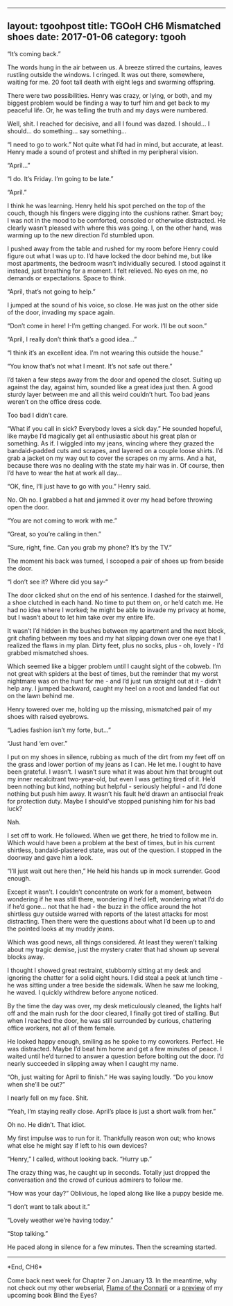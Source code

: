 
---
layout: tgoohpost
title: TGOoH CH6 Mismatched shoes
date: 2017-01-06
category: tgooh
---
“It’s coming back.”

The words hung in the air between us. A breeze stirred the curtains, leaves rustling outside the windows. I cringed. It was out there, somewhere, waiting for me. 20 foot tall death with eight legs and swarming offspring.

There were two possibilities. Henry was crazy, or lying, or both, and my biggest problem would be finding a way to turf him and get back to my peaceful life. Or, he was telling the truth and my days were numbered.

Well, shit. I reached for decisive, and all I found was dazed. I should… I should… do something… say something…

“I need to go to work.” Not quite what I’d had in mind, but accurate, at least. Henry made a sound of protest and shifted in my peripheral vision. 

“April…”

“I do. It’s Friday. I’m going to be late.”

“April.”

I think he was learning. Henry held his spot perched on the top of the couch, though his fingers were digging into the cushions rather. Smart boy; I was not in the mood to be comforted, consoled or otherwise distracted. He clearly wasn’t pleased with where this was going. I, on the other hand, was warming up to the new direction I’d stumbled upon. 

I pushed away from the table and rushed for my room before Henry could figure out what I was up to. I’d have locked the door behind me, but like most apartments, the bedroom wasn’t individually secured. I stood against it instead, just breathing for a moment. I felt relieved. No eyes on me, no demands or expectations. Space to think. 

“April, that’s not going to help.” 

I jumped at the sound of his voice, so close. He was just on the other side of the door, invading my space again. 

“Don’t come in here! I-I’m getting changed. For work. I’ll be out soon.”

“April, I really don’t think that’s a good idea…”

“I think it’s an excellent idea. I’m not wearing this outside the house.”

“You know that’s not what I meant. It’s not safe out there.”

I’d taken a few steps away from the door and opened the closet. Suiting up against the day, against him, sounded like a great idea just then. A good sturdy layer between me and all this weird couldn’t hurt. Too bad jeans weren’t on the office dress code. 

Too bad I didn’t care.

“What if you call in sick? Everybody loves a sick day.” He sounded hopeful, like maybe I’d magically get all enthusiastic about his great plan or something. As if. I wiggled into my jeans, wincing where they grazed the bandaid-padded cuts and scrapes, and layered on a couple loose shirts. I’d grab a jacket on my way out to cover the scrapes on my arms. And a hat, because there was no dealing with the state my hair was in. Of course, then I’d have to wear the hat at work all day… 

“OK, fine, I’ll just have to go with you.” Henry said.

No. Oh no. I grabbed a hat and jammed it over my head before throwing open the door.

“You are not coming to work with me.”

“Great, so you’re calling in then.”

“Sure, right, fine. Can you grab my phone? It’s by the TV.”

The moment his back was turned, I scooped a pair of shoes up from beside the door.

“I don’t see it? Where did you say-“

The door clicked shut on the end of his sentence. I dashed for the stairwell, a shoe clutched in each hand. No time to put them on, or he’d catch me. He had no idea where I worked; he might be able to invade my privacy at home, but I wasn’t about to let him take over my entire life.

It wasn’t I’d hidden in the bushes between my apartment and the next block, grit chafing between my toes and my hat slipping down over one eye that I realized the flaws in my plan. Dirty feet, plus no socks, plus - oh, lovely - I’d grabbed mismatched shoes.

Which seemed like a bigger problem until I caught sight of the cobweb. I’m not great with spiders at the best of times, but the reminder that my worst nightmare was on the hunt for me - and I’d just run straight out at it -  didn’t help any. I jumped backward, caught my heel on a root and landed flat out on the lawn behind me. 

Henry towered over me, holding up the missing, mismatched pair of my shoes with raised eyebrows.

“Ladies fashion isn’t my forte, but…”

“Just hand ‘em over.”

I put on my shoes in silence, rubbing as much of the dirt from my feet off on the grass and lower portion of my jeans as I can. He let me. I ought to have been grateful. I wasn’t. I wasn’t sure what it was about him that brought out my inner recalcitrant two-year-old, but even I was getting tired of it. He’d been nothing but kind, nothing but helpful - seriously helpful - and I’d done nothing but push him away. It wasn’t his fault he’d drawn an antisocial freak for protection duty. Maybe I should’ve stopped punishing him for his bad luck?

Nah. 

I set off to work. He followed. When we get there, he tried to follow me in. Which would have been a problem at the best of times, but in his current shirtless, bandaid-plastered state, was out of the question. I stopped in the doorway and gave him a look.  

“I’ll just wait out here then,” He held his hands up in mock surrender. Good enough.

Except it wasn’t. I couldn’t concentrate on work for a moment, between wondering if he was still there, wondering if he’d left, wondering what I’d do if he’d gone… not that he had - the buzz in the office around the hot shirtless guy outside warred with reports of the latest attacks for most distracting. Then there were the questions about what I’d been up to and the pointed looks at my muddy jeans.

Which was good news, all things considered. At least they weren’t talking about my tragic demise, just the mystery crater that had shown up several blocks away.

I thought I showed great restraint, stubbornly sitting at my desk and ignoring the chatter for a solid eight hours. I did steal a peek at lunch time - he was sitting under a tree beside the sidewalk. When he saw me looking, he waved. I quickly withdrew before anyone noticed.

By the time the day was over, my desk meticulously cleaned, the lights half off and the main rush for the door cleared, I finally got tired of stalling. But when I reached the door, he was still surrounded by curious, chattering office workers, not all of them female. 

He looked happy enough, smiling as he spoke to my coworkers. Perfect. He was distracted. Maybe I’d beat him home and get a few minutes of peace. I waited until he’d turned to answer a question before bolting out the door. I’d nearly succeeded in slipping away when I caught my name.

“Oh, just waiting for April to finish.” He was saying loudly. “Do you know when she’ll be out?”

I nearly fell on my face. Shit.

“Yeah, I’m staying really close. April’s place is just a short walk from her.”

Oh no. He didn’t. That idiot. 

My first impulse was to run for it. Thankfully reason won out; who knows what else he might say if left to his own devices?

“Henry,” I called, without looking back. “Hurry up.”

The crazy thing was, he caught up in seconds. Totally just dropped the conversation and the crowd of curious admirers to follow me.

“How was your day?” Oblivious, he loped along like like a puppy beside me.

“I don’t want to talk about it.”

“Lovely weather we’re having today.”

“Stop talking.”

He paced along in silence for a few minutes. Then the screaming started.

<hr>
*End, CH6* 

Come back next week for Chapter 7 on January 13. In the meantime, why not check out my other webserial, [Flame of the Connarii](http://kaie.space/fotc.html) or a [preview](http://kaie.space/book/2016/10/05/Preview-Chapter-1.html) of my upcoming book Blind the Eyes?
